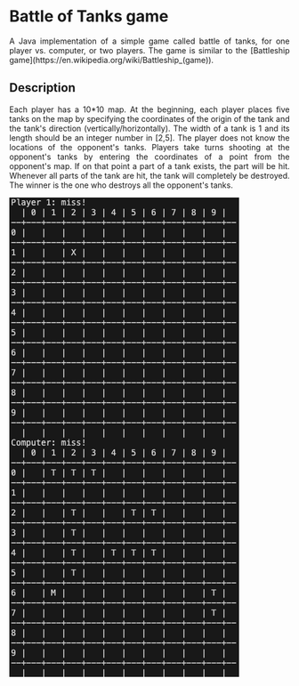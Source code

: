 # Battle of Tanks game
<p style="text-align: justify">
    A Java implementation of a simple game called battle of tanks, for one player vs. computer, or two players. The game is similar to the [Battleship game](https://en.wikipedia.org/wiki/Battleship_(game)).
</p>


## Description
<p style="text-align: justify">
    Each player has a 10*10 map. At the beginning, each player places five tanks on the map by specifying the coordinates of the origin of the tank and the tank's direction (vertically/horizontally). The width of a tank is 1 and its length should be an integer number in [2,5]. The player does not know the locations of the opponent's tanks. Players take turns shooting at the opponent's tanks by entering the coordinates of a point from the opponent's map. If on that point a part of a tank exists, the part will be hit. Whenever all parts of the tank are hit, the tank will completely be destroyed. The winner is the one who destroys all the opponent's tanks.
</p>


![Battle of tanks game](images/tank-game.png)
